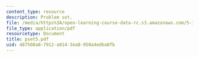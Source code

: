 ```yaml
---
content_type: resource
description: Problem set.
file: /media/https%3A/open-learning-course-data-rc.s3.amazonaws.com/5-13-organic-chemistry-ii-fall-2006/487508a87912a8143ea8950a4edba8fb_pset5.pdf
file_type: application/pdf
resourcetype: Document
title: pset5.pdf
uid: 487508a8-7912-a814-3ea8-950a4edba8fb
---
```

